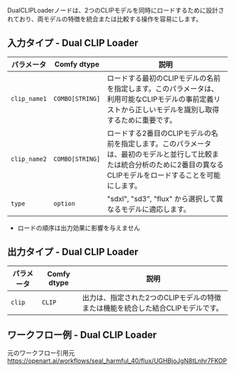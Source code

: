 DualCLIPLoaderノードは、2つのCLIPモデルを同時にロードするために設計されており、両モデルの特徴を統合または比較する操作を容易にします。

## 入力タイプ - Dual CLIP Loader

| パラメータ    | Comfy dtype  | 説明 |
|--------------|--------------|-------------|
| `clip_name1` | `COMBO[STRING]` | ロードする最初のCLIPモデルの名前を指定します。このパラメータは、利用可能なCLIPモデルの事前定義リストから正しいモデルを識別し取得するために重要です。 |
| `clip_name2` | `COMBO[STRING]` | ロードする2番目のCLIPモデルの名前を指定します。このパラメータは、最初のモデルと並行して比較または統合分析のために2番目の異なるCLIPモデルをロードすることを可能にします。 |
| `type`       | `option`        | "sdxl", "sd3", "flux" から選択して異なるモデルに適応します。 |

* ロードの順序は出力効果に影響を与えません

## 出力タイプ - Dual CLIP Loader

| パラメータ | Comfy dtype  | 説明 |
|-----------|--------------|-------------|
| `clip`    | `CLIP`       | 出力は、指定された2つのCLIPモデルの特徴または機能を統合した結合CLIPモデルです。 |

## ワークフロー例 - Dual CLIP Loader
元のワークフロー引用元 https://openart.ai/workflows/seal_harmful_40/flux/UGHBjoJgN8tLnhr7FKOP